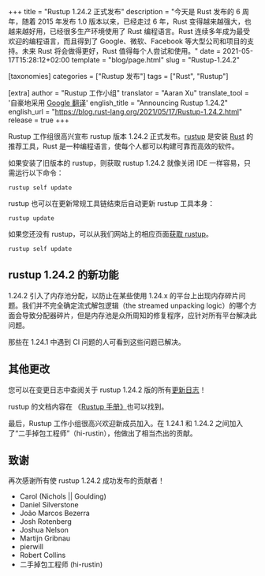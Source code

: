+++
title = "Rustup 1.24.2 正式发布"
description = "今天是 Rust 发布的 6 周年，随着 2015 年发布 1.0 版本以来，已经走过 6 年，Rust 变得越来越强大，也越来越好用，已经很多生产环境使用了 Rust 编程语言。Rust 连续多年成为最受欢迎的编程语言，而且得到了 Google、微软、Facebook 等大型公司和项目的支持。未来 Rust 将会做得更好，Rust 值得每个人尝试和使用。"
date = 2021-05-17T15:28:12+02:00
template = "blog/page.html"
slug = "Rustup-1.24.2"

[taxonomies]
categories = ["Rustup 发布"]
tags = ["Rust", "Rustup"]

[extra]
author = "Rustup 工作小组"
translator = "Aaran Xu"
translate_tool = '自豪地采用 <a href="https://translate.google.cn">Google 翻译</a>'
english_title = "Announcing Rustup 1.24.2"
english_url = "https://blog.rust-lang.org/2021/05/17/Rustup-1.24.2.html"
release = true
+++

Rustup 工作组很高兴宣布 rustup 版本 1.24.2 正式发布。[rustup][install] 是安装 [Rust][rust] 的推荐工具，Rust 是一种编程语言，使每个人都可以构建可靠而高效的软件。

如果安装了旧版本的 rustup，则获取 rustup 1.24.2 就像关闭 IDE 一样容易，只需运行以下命令：

```
rustup self update
```

rustup 也可以在更新常规工具链结束后自动更新 rustup 工具本身：

```
rustup update
```

如果您还没有 rustup，可以从我们网站上的相应页面[获取 rustup][install]。

```
rustup self update
```

[rust]: https://www.rust-lang.org
[install]: https://rustup.rs

## rustup 1.24.2 的新功能

1.24.2 引入了内存池分配，以防止在某些使用 1.24.x 的平台上出现内存碎片问题。我们并不完全确定流式解包逻辑（the streamed
unpacking logic）的哪个方面会导致分配器碎片，但是内存池是众所周知的修复程序，应针对所有平台解决此问题。

那些在 1.24.1 中遇到 CI 问题的人可看到这些问题已解决。

## 其他更改

您可以在变更日志中查阅关于 rustup 1.24.2 版的所有[更新日志][changelog]！

rustup 的文档内容在 《[Rustup 手册》][book]也可以找到。

[changelog]: https://github.com/rust-lang/rustup/blob/stable/CHANGELOG.md
[book]: https://rust-lang.github.io/rustup/

最后，Rustup 工作小组很高兴欢迎新成员加入。在 1.24.1 和 1.24.2 之间加入了“二手掉包工程师”（hi-rustin），他做出了相当杰出的贡献。

## 致谢

再次感谢所有使 rustup 1.24.2 成功发布的贡献者！

- Carol (Nichols || Goulding)
- Daniel Silverstone
- João Marcos Bezerra
- Josh Rotenberg
- Joshua Nelson
- Martijn Gribnau
- pierwill
- Robert Collins
- 二手掉包工程师 (hi-rustin)
